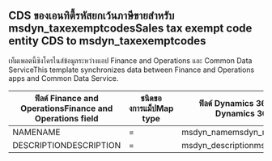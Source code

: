 ## <a name="sales-tax-exempt-code-entity-cds-to-msdyn_taxexemptcodes"></a><span data-ttu-id="aadad-101">CDS ของเอนทิตี้รหัสยกเว้นภาษีขายสำหรับ msdyn_taxexemptcodes</span><span class="sxs-lookup"><span data-stu-id="aadad-101">Sales tax exempt code entity CDS to msdyn_taxexemptcodes</span></span>

<span data-ttu-id="aadad-102">เท็มเพลตนี้ซิงโครไนส์ข้อมูลระหว่างแอป Finance and Operations และ Common Data Service</span><span class="sxs-lookup"><span data-stu-id="aadad-102">This template synchronizes data between Finance and Operations apps and Common Data Service.</span></span>

<span data-ttu-id="aadad-103">ฟิลด์ Finance and Operations</span><span class="sxs-lookup"><span data-stu-id="aadad-103">Finance and Operations field</span></span> | <span data-ttu-id="aadad-104">ชนิดของการแม็ป</span><span class="sxs-lookup"><span data-stu-id="aadad-104">Map type</span></span> | <span data-ttu-id="aadad-105">ฟิลด์ Dynamics 365 อื่นๆ</span><span class="sxs-lookup"><span data-stu-id="aadad-105">Other Dynamics 365 field</span></span> | <span data-ttu-id="aadad-106">ค่าเริ่มต้น</span><span class="sxs-lookup"><span data-stu-id="aadad-106">Default value</span></span>
---|---|---|---
<span data-ttu-id="aadad-107">NAME</span><span class="sxs-lookup"><span data-stu-id="aadad-107">NAME</span></span> | = | <span data-ttu-id="aadad-108">msdyn_name</span><span class="sxs-lookup"><span data-stu-id="aadad-108">msdyn_name</span></span> | 
<span data-ttu-id="aadad-109">DESCRIPTION</span><span class="sxs-lookup"><span data-stu-id="aadad-109">DESCRIPTION</span></span> | = | <span data-ttu-id="aadad-110">msdyn_description</span><span class="sxs-lookup"><span data-stu-id="aadad-110">msdyn_description</span></span> | 
